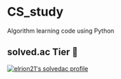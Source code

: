 # CS_study
Algorithm learning code using Python

## solved.ac Tier 🏅
[![elrion21's solvedac profile](http://mazassumnida.wtf/api/v2/generate_badge?boj=elrion21)](https://solved.ac/profile/elrion21)

